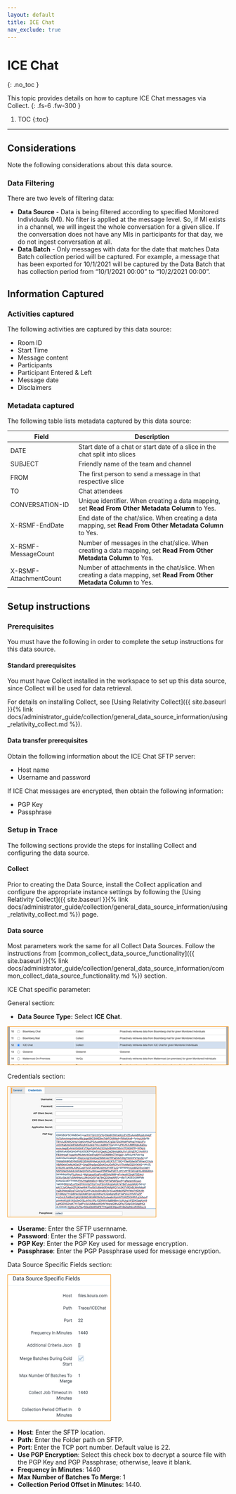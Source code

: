 ```yaml
---
layout: default
title: ICE Chat
nav_exclude: true
---
```


# ICE Chat
{: .no_toc }

This topic provides details on how to capture ICE Chat messages via Collect. 
{: .fs-6 .fw-300 }

1. TOC
{:toc}

---

## Considerations

Note the following considerations about this data source.

### Data Filtering

There are two levels of filtering data:

- **Data Source** - Data is being filtered according to specified Monitored Individuals (MI). No filter is applied at the message level. So, if MI exists in a channel, we will ingest the whole conversation for a given slice. If the conversation does not have any MIs in participants for that day, we do not ingest conversation at all.
- **Data Batch** - Only messages with data for the date that matches Data Batch collection period will be captured. For example, a message that has been exported for 10/1/2021 will be captured by the Data Batch that has collection period from “10/1/2021 00:00” to “10/2/2021 00:00”.

## Information Captured

### Activities captured

The following activities are captured by this data source:

- Room ID
- Start Time
- Message content
- Participants
- Participant Entered & Left
- Message date
- Disclaimers

### Metadata captured

The following table lists metadata captured by this data source:

| Field                  | Description                                                  |
| ---------------------- | ------------------------------------------------------------ |
| DATE                   | Start date of a chat or start date of a slice in the chat split into slices |
| SUBJECT                | Friendly name of the team and channel                        |
| FROM                   | The first person to send a message in that respective slice  |
| TO                     | Chat attendees                                               |
| CONVERSATION-ID        | Unique identifier. When creating a data mapping, set **Read From Other Metadata Column** to Yes. |
| X-RSMF-EndDate         | End date of the chat/slice. When creating a data mapping, set **Read From Other Metadata Column** to Yes. |
| X-RSMF-MessageCount    | Number of messages in the chat/slice. When creating a data mapping, set **Read From Other Metadata Column** to Yes. |
| X-RSMF-AttachmentCount | Number of attachments in the chat/slice. When creating a data mapping, set **Read From Other Metadata Column** to Yes. |

## Setup instructions

### Prerequisites

You must have the following in order to complete the setup instructions for this data source.

#### Standard prerequisites

You must have Collect installed in the workspace to set up this data source, since Collect will be used for data retrieval. 

For details on installing Collect, see [Using Relativity Collect]({{ site.baseurl }}{% link docs/administrator_guide/collection/general_data_source_information/using_relativity_collect.md %}).

#### Data transfer prerequisites

Obtain the following information about the ICE Chat SFTP server:

- Host name
- Username and password

If ICE Chat messages are encrypted, then obtain the following information:

- PGP Key
- Passphrase

### Setup in Trace

The following sections provide the steps for installing Collect and configuring the data source.

#### Collect

Prior to creating the Data Source, install the Collect application and configure the appropriate instance settings by following the [Using Relativity Collect]({{ site.baseurl }}{% link docs/administrator_guide/collection/general_data_source_information/using_relativity_collect.md %}) page.

#### Data source 

Most parameters work the same for all Collect Data Sources. Follow the instructions from [common_collect_data_source_functionality]({{ site.baseurl }}{% link docs/administrator_guide/collection/general_data_source_information/common_collect_data_source_functionality.md %}) section.

ICE Chat specific parameter:

General section:

- **Data Source Type:** Select **ICE Chat**.

![](media/ice_chat_via_collect/General_ICE_DataSourceType.png)

Credentials section:

![](media/ice_chat_via_collect/ICE_CredentialsTab.png)

- **Userame**: Enter the SFTP usernname.
- **Password**: Enter the SFTP password.
- **PGP Key**: Enter the PGP Key used for message encryption.
- **Passphrase**: Enter the PGP Passphrase used for message encryption. 

Data Source Specific Fields section: 

![](media/ice_chat_via_collect/ICE_DataSourceSpecificFields.png)

- **Host**: Enter the SFTP location.
- **Path**: Enter the Folder path on SFTP.
- **Port**: Enter the TCP port number. Default value is 22.
- **Use PGP Encryption**: Select this check box to decrypt a source file with the PGP Key and PGP Passphrase; otherwise, leave it blank.
- **Frequency in Minutes**: 1440
- **Max Number of Batches To Merge**: 1
- **Collection Period Offset in Minutes**: 1440.
